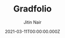 ---
title: Gradfolio
github: https://github.com/jitinnair1/gradfolio
demo: https://jitinnair1.github.io/gradfolio/
author: Jitin Nair
date: 2021-03-11T00:00:00.000Z
ssg:
  - Jekyll
cms:
  - Markdown
category:
  - Blog
  - Portfolio
description: >-
  responsive, dark-mode ready Jekyll theme designed for use as a personal
  website and portfolio
draft: true
publish_date: '2020-03-18T21:33:43Z'
update_date: '2021-10-18T10:09:03Z'
github_star: 94
github_fork: 58
---